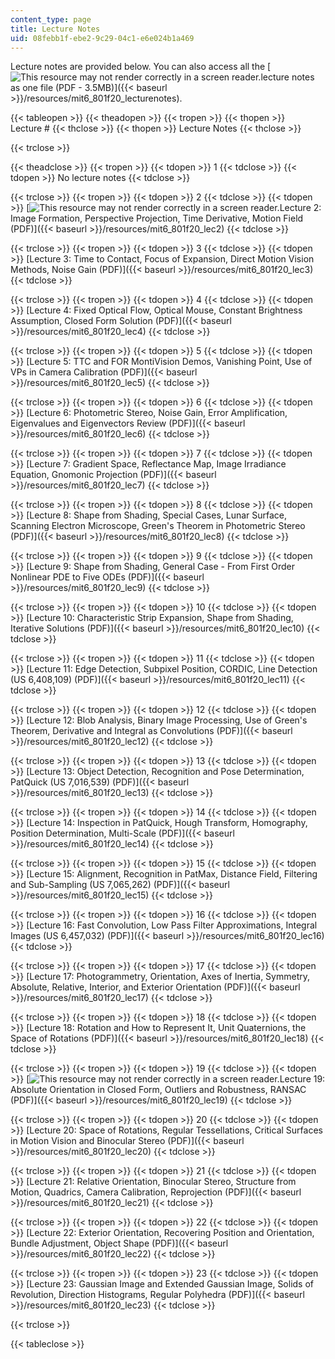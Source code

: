 ```yaml
---
content_type: page
title: Lecture Notes
uid: 08febb1f-ebe2-9c29-04c1-e6e024b1a469
---
```


Lecture notes are provided below. You can also access all the [![This resource may not render correctly in a screen reader.](/images/inacessible.gif)lecture notes as one file (PDF - 3.5MB)]({{< baseurl >}}/resources/mit6_801f20_lecturenotes). 

{{< tableopen >}}
{{< theadopen >}}
{{< tropen >}}
{{< thopen >}}
Lecture #
{{< thclose >}}
{{< thopen >}}
Lecture Notes
{{< thclose >}}

{{< trclose >}}

{{< theadclose >}}
{{< tropen >}}
{{< tdopen >}}
1
{{< tdclose >}}
{{< tdopen >}}
No lecture notes
{{< tdclose >}}

{{< trclose >}}
{{< tropen >}}
{{< tdopen >}}
2
{{< tdclose >}}
{{< tdopen >}}
[![This resource may not render correctly in a screen reader.](/images/inacessible.gif)Lecture 2: Image Formation, Perspective Projection, Time Derivative, Motion Field (PDF)]({{< baseurl >}}/resources/mit6_801f20_lec2)
{{< tdclose >}}

{{< trclose >}}
{{< tropen >}}
{{< tdopen >}}
3
{{< tdclose >}}
{{< tdopen >}}
[Lecture 3: Time to Contact, Focus of Expansion, Direct Motion Vision Methods, Noise Gain (PDF)]({{< baseurl >}}/resources/mit6_801f20_lec3)
{{< tdclose >}}

{{< trclose >}}
{{< tropen >}}
{{< tdopen >}}
4
{{< tdclose >}}
{{< tdopen >}}
[Lecture 4: Fixed Optical Flow, Optical Mouse, Constant Brightness Assumption, Closed Form Solution (PDF)]({{< baseurl >}}/resources/mit6_801f20_lec4)
{{< tdclose >}}

{{< trclose >}}
{{< tropen >}}
{{< tdopen >}}
5
{{< tdclose >}}
{{< tdopen >}}
[Lecture 5: TTC and FOR MontiVision Demos, Vanishing Point, Use of VPs in Camera Calibration (PDF)]({{< baseurl >}}/resources/mit6_801f20_lec5)
{{< tdclose >}}

{{< trclose >}}
{{< tropen >}}
{{< tdopen >}}
6
{{< tdclose >}}
{{< tdopen >}}
[Lecture 6: Photometric Stereo, Noise Gain, Error Amplification, Eigenvalues and Eigenvectors Review (PDF)]({{< baseurl >}}/resources/mit6_801f20_lec6)
{{< tdclose >}}

{{< trclose >}}
{{< tropen >}}
{{< tdopen >}}
7
{{< tdclose >}}
{{< tdopen >}}
[Lecture 7: Gradient Space, Reflectance Map, Image Irradiance Equation, Gnomonic Projection (PDF)]({{< baseurl >}}/resources/mit6_801f20_lec7)
{{< tdclose >}}

{{< trclose >}}
{{< tropen >}}
{{< tdopen >}}
8
{{< tdclose >}}
{{< tdopen >}}
[Lecture 8: Shape from Shading, Special Cases, Lunar Surface, Scanning Electron Microscope, Green's Theorem in Photometric Stereo (PDF)]({{< baseurl >}}/resources/mit6_801f20_lec8)
{{< tdclose >}}

{{< trclose >}}
{{< tropen >}}
{{< tdopen >}}
9
{{< tdclose >}}
{{< tdopen >}}
[Lecture 9: Shape from Shading, General Case - From First Order Nonlinear PDE to Five ODEs (PDF)]({{< baseurl >}}/resources/mit6_801f20_lec9)
{{< tdclose >}}

{{< trclose >}}
{{< tropen >}}
{{< tdopen >}}
10
{{< tdclose >}}
{{< tdopen >}}
[Lecture 10: Characteristic Strip Expansion, Shape from Shading, Iterative Solutions (PDF)]({{< baseurl >}}/resources/mit6_801f20_lec10)
{{< tdclose >}}

{{< trclose >}}
{{< tropen >}}
{{< tdopen >}}
11
{{< tdclose >}}
{{< tdopen >}}
[Lecture 11: Edge Detection, Subpixel Position, CORDIC, Line Detection (US 6,408,109) (PDF)]({{< baseurl >}}/resources/mit6_801f20_lec11)
{{< tdclose >}}

{{< trclose >}}
{{< tropen >}}
{{< tdopen >}}
12
{{< tdclose >}}
{{< tdopen >}}
[Lecture 12: Blob Analysis, Binary Image Processing, Use of Green's Theorem, Derivative and Integral as Convolutions (PDF)]({{< baseurl >}}/resources/mit6_801f20_lec12)
{{< tdclose >}}

{{< trclose >}}
{{< tropen >}}
{{< tdopen >}}
13
{{< tdclose >}}
{{< tdopen >}}
[Lecture 13: Object Detection, Recognition and Pose Determination, PatQuick (US 7,016,539) (PDF)]({{< baseurl >}}/resources/mit6_801f20_lec13)
{{< tdclose >}}

{{< trclose >}}
{{< tropen >}}
{{< tdopen >}}
14
{{< tdclose >}}
{{< tdopen >}}
[Lecture 14: Inspection in PatQuick, Hough Transform, Homography, Position Determination, Multi-Scale (PDF)]({{< baseurl >}}/resources/mit6_801f20_lec14)
{{< tdclose >}}

{{< trclose >}}
{{< tropen >}}
{{< tdopen >}}
15
{{< tdclose >}}
{{< tdopen >}}
[Lecture 15: Alignment, Recognition in PatMax, Distance Field, Filtering and Sub-Sampling (US 7,065,262) (PDF)]({{< baseurl >}}/resources/mit6_801f20_lec15)
{{< tdclose >}}

{{< trclose >}}
{{< tropen >}}
{{< tdopen >}}
16
{{< tdclose >}}
{{< tdopen >}}
[Lecture 16: Fast Convolution, Low Pass Filter Approximations, Integral Images (US 6,457,032) (PDF)]({{< baseurl >}}/resources/mit6_801f20_lec16)
{{< tdclose >}}

{{< trclose >}}
{{< tropen >}}
{{< tdopen >}}
17
{{< tdclose >}}
{{< tdopen >}}
[Lecture 17: Photogrammetry, Orientation, Axes of Inertia, Symmetry, Absolute, Relative, Interior, and Exterior Orientation (PDF)]({{< baseurl >}}/resources/mit6_801f20_lec17)
{{< tdclose >}}

{{< trclose >}}
{{< tropen >}}
{{< tdopen >}}
18
{{< tdclose >}}
{{< tdopen >}}
[Lecture 18: Rotation and How to Represent It, Unit Quaternions, the Space of Rotations (PDF)]({{< baseurl >}}/resources/mit6_801f20_lec18)
{{< tdclose >}}

{{< trclose >}}
{{< tropen >}}
{{< tdopen >}}
19
{{< tdclose >}}
{{< tdopen >}}
[![This resource may not render correctly in a screen reader.](/images/inacessible.gif)Lecture 19: Absolute Orientation in Closed Form, Outliers and Robustness, RANSAC (PDF)]({{< baseurl >}}/resources/mit6_801f20_lec19)
{{< tdclose >}}

{{< trclose >}}
{{< tropen >}}
{{< tdopen >}}
20
{{< tdclose >}}
{{< tdopen >}}
[Lecture 20: Space of Rotations, Regular Tessellations, Critical Surfaces in Motion Vision and Binocular Stereo (PDF)]({{< baseurl >}}/resources/mit6_801f20_lec20)
{{< tdclose >}}

{{< trclose >}}
{{< tropen >}}
{{< tdopen >}}
21
{{< tdclose >}}
{{< tdopen >}}
[Lecture 21: Relative Orientation, Binocular Stereo, Structure from Motion, Quadrics, Camera Calibration, Reprojection (PDF)]({{< baseurl >}}/resources/mit6_801f20_lec21)
{{< tdclose >}}

{{< trclose >}}
{{< tropen >}}
{{< tdopen >}}
22
{{< tdclose >}}
{{< tdopen >}}
[Lecture 22: Exterior Orientation, Recovering Position and Orientation, Bundle Adjustment, Object Shape (PDF)]({{< baseurl >}}/resources/mit6_801f20_lec22)
{{< tdclose >}}

{{< trclose >}}
{{< tropen >}}
{{< tdopen >}}
23
{{< tdclose >}}
{{< tdopen >}}
[Lecture 23: Gaussian Image and Extended Gaussian Image, Solids of Revolution, Direction Histograms, Regular Polyhedra (PDF)]({{< baseurl >}}/resources/mit6_801f20_lec23)
{{< tdclose >}}

{{< trclose >}}

{{< tableclose >}}
